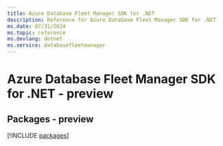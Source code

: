 ```yaml
---
title: Azure Database Fleet Manager SDK for .NET
description: Reference for Azure Database Fleet Manager SDK for .NET
ms.date: 07/31/2024
ms.topic: reference
ms.devlang: dotnet
ms.service: databasefleetmanager
---
```

# Azure Database Fleet Manager SDK for .NET - preview
## Packages - preview
[!INCLUDE [packages](database-fleet-manager-index.md)]